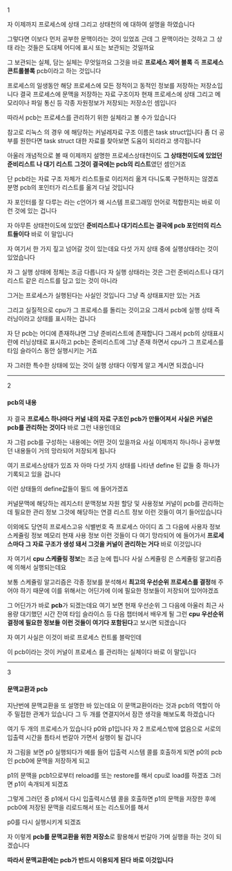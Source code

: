 1

자 이제까지 프로세스에 상태
그리고 상태천의 에 대하여 설명을 하였습니다

그렇다면 이보다 먼저 공부한 문맥이라는 것이 있었죠
근데 그 문맥이라는 것하고
그 상태 라는 것들은 도대체 어디에 표시 또는 보관되는 것일까요

그 보관되는 실체, 담는 실체는 무엇일까요
그것을 바로 **프로세스 제어 블록**
즉 **프로세스콘트롤블록** pcb이라고 하는 것입니다

프로세스의 일생동안
해당 프로세스에 모든 정적이고 동적인 정보를 저장하는 저장소입니다
결국 프로세스에 문맥을 저장하는 자료 구조이자
현재 프로세스에 상태
그리고 메모리이나 파일 통신 등 각종 자원정보가 저장되는 저장소인 셈입니다

따라서 pcb는 프로세스를 관리하기 위한 실체라고 볼 수가 있습니다

참고로 리눅스 의 경우
에 해당하는 커널레자료 구조 이름은 task struct입니다
좀 더 공부를 원한다면
 task struct 대한 자료를 찾아보면
도움이 되리라고 생각됩니다

아울러 개념적으로 볼 때
이제까지 설명한 프로세스상태천이도
**그 상태천이도에 있었던 준비리스트 나 대기 리스트**
**그것이 결국에는 pcb의 리스트**였던 셈인거죠

단 pcb라는 자료 구조 자체가 리스트들로
이리저리 옮겨 다니도록 구현하지는 않겠죠
분명 pcb의 포인터가 리스트를 옮겨 다닐 것입니다

자 포인터를 잘 다루는 라는 c언어가 왜 시스템
프로그래밍 언어로 적합한지는
바로 이런 것에 있는 겁니다



자 아무튼 상태천이도에  있었던 
**준비리스트나 대기리스트는 결국에 pcb 포인터의 리스트들이다**
바로 이 말입니다



자 여기서 한 가지 짚고 넘어갈 것이 있는데요
다섯 가지 상태 중에 실행상태라는 것이 있었습니다

자 그 실행 상태에 정체는 조금 다릅니다
자 실행 상태라는 것은 그런 준비리스트나 대기 리스트 같은 리스트를 담고 있는 것이 아니라

그거는 프로세스가 실행된다는 사실인 것입니다
그냥 즉 상태표지만 있는 거죠

그리고 실질적으로 cpu가 그 프로세스를 돌리는 것이고요
그래서 pcb에 실행 상태
즉 러닝이라고 상태를 표시하는 겁니다

자 단 pcb는 어디에 존재하냐면
그냥 준비리스트에 존재합니다
그래서 pcb의 상태표시란에 러닝상태로 표시하고
pcb는 준비리스트에 그냥 존재 하면서 cpu가 그 프로세스를 타임 슬라이스 동안 실행시키는 거죠

자 그러한 특수한 상태에 있는 것이 실행 상태다
이렇게 알고 계시면 되겠습니다

---

2 

#### pcb의 내용

자 결국 **프로세스 하나마다 커널 내의 자료 구조인 pcb가 만들어져서**
**사실은 커널은 pcb를 관리하는 것이다**
바로 그런 내용인데요

자 그럼 pcb를 구성하는 내용에는 어떤 것이 있을까요
사실 이제까지 하나하나
공부했던 내용들이 거의 망라되어 저장되게 됩니다

여기 프로세스상태가 있죠
자 아마 다섯 가지 상태를 나타낸
define 된 값들 중 하나가 기록되고 있을 겁니다

이런 상태들의 define값들이 필드 에 들어가겠죠

커널문맥에 해당하는 레지스터 문맥정보
자원 할당 및 사용정보
커널이 pcb를 관리하는 데 필요한 관리 정보
그것에 해당하는 연결 리스트 정보 이런 것들이 여기 들어있습니다

이외에도 당연히 프로세스고유 식별번호 즉 프로세스 아이디 죠
그 다음에 사용자 정보 
스케쥴링 정보 
메모리 현재 사용 정보
이런 것들이 다 여기 망라되어 에 들어가서
**프로세스마다 그 자료 구조가 생성 돼서 그것을 커널이 관리하는 거다** 바로 이것입니다



자 여기서 **cpu 스케쥴링 정보**는 조금 눈에 띕니다
사실 스케쥴링 은 스케쥴링 알고리즘에 의해서 실행되는데요

보통 스케쥴링 알고리즘은 각종 정보를 분석해서
**최고의 우선순위 프로세스를 결정**해 주어야 하기 때문에
이를 위해서는 어딘가에
이에 필요한 정보들이 저장되어 있어야겠죠

그 어딘가가 바로 **pcb**가 되겠는데요
여기 보면 현재 우선순위
그 다음에 아울러 최근 사용량 대기했던 시간
잔여 타임 슬라이스 등 다음 챕터에서
배우게 될 그런 **cpu 우선순위결정에 필요한 정보들**
**이런 것들이 여기다 포함된다**고 보시면 되겠습니다

자 여기 사실은 이것이 바로 프로세스 컨트롤
블락인데 

이 pcb이라는 것이 커널이
프로세스 를 관리하는 실체이다
바로 이 말입니다

---

3

#### 문맥교환과 pcb

지난번에 문맥교환을 또 설명한 바 있는데요 이
문맥교환이라는 것과 pcb의 역할이
아주 밀접한 관계가 있습니다
그 두 개를 연결지어서 잠깐 생각을 해보도록 하겠습니다

여기 두 개의 프로세스가 있습니다 p0와 p1입니다 자
2 프로세스밖에 없음으로
서로의 입출력 시간을 틈타서
번갈아 가면서 실행이 될 겁니다

자 그림을 보면 p0 실행되다가
예를 들어 입출력 시스템 콜를 호출하게 되면
p0의 pcb인 pcb0에 문맥을 저장하게 되고

p1의 문맥을 pcb1으로부터 reload를 또는 restore를 해서 cpu로 load를 하겠죠
그러면 p1이 속개되게 되겠죠

그렇게 그러던 중
p1에서 다시 입출력시스템 콜을 호출하면
p1의 문맥을 저장한 후에 pcb0에 저장된 문맥을 리로드해서 또는 리스토어를 해서 

p0를 다시 실행시키게 되겠죠



자 이렇게 **pcb를 문맥교환을 위한 저장소**로 활용해서 번갈아 가며
실행을 하는 것이 되겠습니다

**따라서 문맥교환에는 pcb가 반드시 이용되게 된다**
**바로 이것입니다**